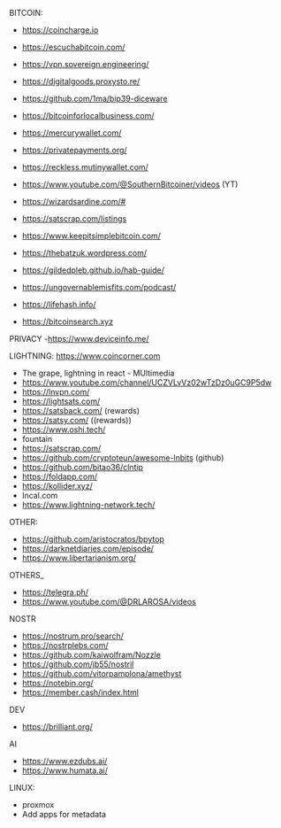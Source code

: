 BITCOIN:
- https://coincharge.io
- https://escuchabitcoin.com/
- https://vpn.sovereign.engineering/
- https://digitalgoods.proxysto.re/
- https://github.com/1ma/bip39-diceware
- https://bitcoinforlocalbusiness.com/
- https://mercurywallet.com/
- https://privatepayments.org/
- https://reckless.mutinywallet.com/
- https://www.youtube.com/@SouthernBitcoiner/videos (YT)
- https://wizardsardine.com/#
- https://satscrap.com/listings
- https://www.keepitsimplebitcoin.com/
- https://thebatzuk.wordpress.com/


- https://gildedpleb.github.io/hab-guide/
- https://ungovernablemisfits.com/podcast/
- https://lifehash.info/
- https://bitcoinsearch.xyz

PRIVACY
-https://www.deviceinfo.me/

LIGHTNING:
https://www.coincorner.com
- The grape, lightning in react - MUltimedia
- https://www.youtube.com/channel/UCZVLvVz02wTzDz0uGC9P5dw
- https://lnvpn.com/
- https://lightsats.com/
- https://satsback.com/ (rewards)
- https://satsy.com/ ((rewards))
- https://www.oshi.tech/
- fountain
- https://satscrap.com/
- https://github.com/cryptoteun/awesome-lnbits (github)
- https://github.com/bitao36/clntip
- https://foldapp.com/
- https://kollider.xyz/
- lncal.com
- https://www.lightning-network.tech/

OTHER:
- https://github.com/aristocratos/bpytop
- https://darknetdiaries.com/episode/
- https://www.libertarianism.org/

OTHERS_
- https://telegra.ph/
- https://www.youtube.com/@DRLAROSA/videos

NOSTR
- https://nostrum.pro/search/
- https://nostrplebs.com/
- https://github.com/kaiwolfram/Nozzle
- https://github.com/jb55/nostril
- https://github.com/vitorpamplona/amethyst
- https://notebin.org/
- https://member.cash/index.html

DEV
- https://brilliant.org/

AI
- https://www.ezdubs.ai/
- https://www.humata.ai/

LINUX:
- proxmox
- Add apps for metadata
